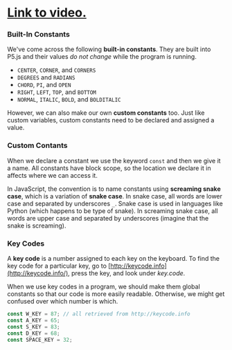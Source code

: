 # [Link to video.](https://www.youtube.com/watch?v=dT4Klj_6CC0&list=PLVD25niNi0BnaCreJK38l1-MVGhOFi4Mh)

### Built-In Constants

We've come across the following **built-in constants**. They are built into P5.js and their values *do not change* while the program is running.

* `CENTER`, `CORNER`, and `CORNERS`
* `DEGREES` and `RADIANS`
* `CHORD`, `PI`, and `OPEN`
* `RIGHT`, `LEFT`, `TOP`, and `BOTTOM`
* `NORMAL`, `ITALIC`, `BOLD`, and `BOLDITALIC`

However, we can also make our own **custom constants** too. Just like custom variables, custom constants need to be declared and assigned a value. 

### Custom Contants

When we declare a constant we use the keyword `const` and then we give it a name. All constants have block scope, so the location we declare it in affects where we can access it.

In JavaScript, the convention is to name constants using **screaming snake case**, which is a variation of **snake case**. In snake case, all words are lower case and separated by underscores `_`. Snake case is used in languages like Python (which happens to be type of snake). In screaming snake case, all words are upper case and separated by underscores (imagine that the snake is screaming).

### Key Codes

A **key code** is a number assigned to each key on the keyboard. To find the key code for a particular key, go to [http://keycode.info](http://keycode.info/), press the key, and look under *key.code*.

When we use key codes in a program, we should make them global constants so that our code is more easily readable. Otherwise, we might get confused over which number is which.

```js
const W_KEY = 87; // all retrieved from http://keycode.info
const A_KEY = 65;
const S_KEY = 83;
const D_KEY = 68; 
const SPACE_KEY = 32;
```
